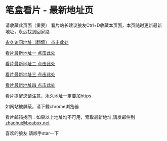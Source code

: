 # 笔盒看片 - 最新地址页

请收藏此页面（重要）
看片站长建议狼友Ctrl+D收藏本页面，本页随时更新最新地址，永远找到回家路

[永久访问地址（翻牆） 点击此处](https://beabox.net/)

[看片最新地址一 点击此处](https://2f6n4j2d5u6.shop)

[看片最新地址二 点击此处](https://2t6u4y9n7n2.shop)

[看片最新地址三 点击此处](https://2q9i4x4s3i7.shop)

[看片最新地址四 点击此处](https://2k7k3r4z3e3.shop)

看片提醒您请注意，永久地址一定要加https

如网站被屏蔽，请下载chrome浏览器

看片邮箱找回：如果以上地址均不可用，索取最新地址,请发邮件到 zhaohui@beabox.net

喜欢的狼友 请顺手star一下